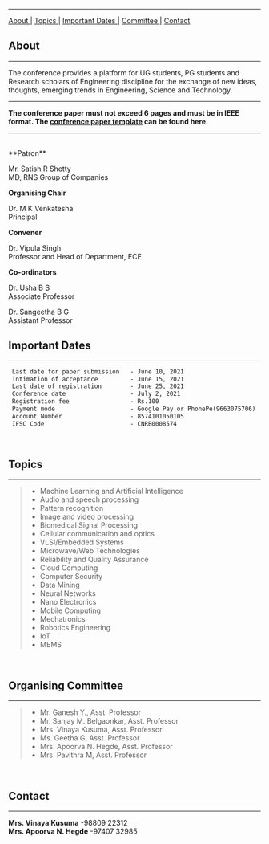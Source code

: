 * * *

[ About ](#about) | [ Topics ](#topics) | [ Important Dates ](#important-dates) | [ Committee ](#organising-committee) | [ Contact ](#contact)

## About ##
* * *
The conference provides a platform for UG students, PG students and Research scholars of Engineering discipline for the exchange of new ideas, thoughts, emerging trends in Engineering, Science and Technology.
<br/>
* * *
**The conference paper must not exceed 6 pages and must be in IEEE format. The [ conference paper template](https://drive.google.com/file/d/13JA_YettUUV6ZZXjJDL1x_4W6IDEK_zn/view?usp=sharing) can be found here.**
* * *
<br/>
**Patron**

Mr. Satish R Shetty<br />
MD, RNS Group of Companies

**Organising Chair**

Dr. M K Venkatesha<br />
Principal

**Convener**

Dr. Vipula Singh<br />
Professor and Head of Department, ECE

**Co-ordinators**

 Dr. Usha B S<br/>
 Associate Professor

 Dr. Sangeetha B G<br/>
 Assistant Professor
<br/>

## Important Dates ## 
* * *
```markdown
 Last date for paper submission   - June 10, 2021 
 Intimation of acceptance         - June 15, 2021
 Last date of registration        - June 25, 2021
 Conference date                  - July 2, 2021
 Registration fee                 - Rs.100
 Payment mode                     - Google Pay or PhonePe(9663075706)
 Account Number                   - 8574101050105
 IFSC Code                        - CNRB0008574
```
<br/>

## Topics ##
* * *
>- Machine Learning and Artificial Intelligence
>- Audio and speech processing
>- Pattern recognition
>- Image and video processing
>- Biomedical Signal Processing
>- Cellular communication and optics
>- VLSI/Embedded Systems
>- Microwave/Web Technologies
>- Reliability and Quality Assurance
>- Cloud Computing
>- Computer Security
>- Data Mining
>- Neural Networks
>- Nano Electronics
>- Mobile Computing
>- Mechatronics
>- Robotics Engineering
>- IoT
>- MEMS
<br/>

## Organising Committee ##
* * *
>-	Mr. Ganesh Y., Asst. Professor
>-	Mr. Sanjay M. Belgaonkar, Asst. Professor
>-	Mrs. Vinaya Kusuma, Asst. Professor
>-	Ms. Geetha G, Asst. Professor
>-	Mrs. Apoorva N. Hegde, Asst. Professor
>-	Mrs. Pavithra M, Asst. Professor
<br/>

## Contact ##
* * *

 **Mrs. Vinaya Kusuma**         -98809 22312<br/>
 **Mrs. Apoorva N. Hegde**      -97407 32985

